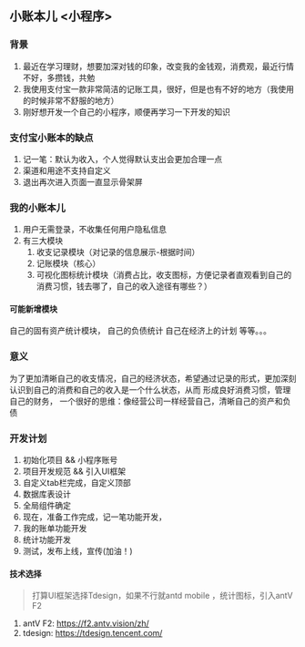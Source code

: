 ## 小账本儿 <小程序>

### 背景
1. 最近在学习理财，想要加深对钱的印象，改变我的金钱观，消费观，最近行情不好，多攒钱，共勉
2. 我使用支付宝一款非常简洁的记账工具，很好，但是也有不好的地方（我使用的时候非常不舒服的地方）
3. 刚好想开发一个自己的小程序，顺便再学习一下开发的知识

### 支付宝小账本的缺点
1. 记一笔：默认为收入，个人觉得默认支出会更加合理一点
2. 渠道和用途不支持自定义
3. 退出再次进入页面一直显示骨架屏

### 我的小账本儿
1. 用户无需登录，不收集任何用户隐私信息
2. 有三大模块
   1. 收支记录模块（对记录的信息展示-根据时间）
   2. 记账模块（核心）
   3. 可视化图标统计模块（消费占比，收支图标，方便记录者直观看到自己的消费习惯，钱去哪了，自己的收入途径有哪些？）

#### 可能新增模块
自己的固有资产统计模块，
自己的负债统计
自己在经济上的计划
等等。。。

### 意义

为了更加清晰自己的收支情况，自己的经济状态，希望通过记录的形式，更加深刻认识到自己的消费和自己的收入是一个什么状态，从而
形成良好消费习惯，管理自己的财务，
一个很好的思维：像经营公司一样经营自己，清晰自己的资产和负债

### 开发计划
1. 初始化项目 && 小程序账号
2. 项目开发规范 && 引入UI框架
3. 自定义tab栏完成，自定义顶部
4. 数据库表设计
5. 全局组件确定
6. 现在，准备工作完成，记一笔功能开发，
7. 我的账单功能开发
8. 统计功能开发
9. 测试，发布上线，宣传(加油！)

#### 技术选择
> 打算UI框架选择Tdesign，如果不行就antd mobile ，统计图标，引入antV F2 
1. antV F2:  https://f2.antv.vision/zh/
2. tdesign:  https://tdesign.tencent.com/
